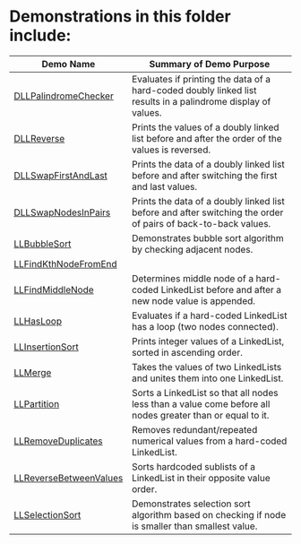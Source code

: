 # Demonstrations in this folder include:
  
| Demo Name | Summary of Demo Purpose |  
| ---------- | ---------- |  
| [DLLPalindromeChecker](https://github.com/chaseofthejungle/java-data-structure-leetcode-interview-questions/tree/main/lists/DLLPalindromeChecker) | Evaluates if printing the data of a hard-coded doubly linked list results in a palindrome display of values. |  
| [DLLReverse](https://github.com/chaseofthejungle/java-data-structure-leetcode-interview-questions/tree/main/lists/DLLReverse) | Prints the values of a doubly linked list before and after the order of the values is reversed. |  
| [DLLSwapFirstAndLast](https://github.com/chaseofthejungle/java-data-structure-leetcode-interview-questions/tree/main/lists/DLLSwapFirstAndLast) | Prints the data of a doubly linked list before and after switching the first and last values. |  
| [DLLSwapNodesInPairs](https://github.com/chaseofthejungle/java-data-structure-leetcode-interview-questions/tree/main/lists/DLLSwapNodesInPairs) | Prints the data of a doubly linked list before and after switching the order of pairs of back-to-back values. |  
| [LLBubbleSort](https://github.com/chaseofthejungle/java-data-structure-leetcode-interview-questions/tree/main/lists/LLBubbleSort) | Demonstrates bubble sort algorithm by checking adjacent nodes. |  
| [LLFindKthNodeFromEnd](https://github.com/chaseofthejungle/java-data-structure-leetcode-interview-questions/tree/main/lists/LLFindKthNodeFromEnd) | |  
| [LLFindMiddleNode](https://github.com/chaseofthejungle/java-data-structure-leetcode-interview-questions/tree/main/lists/LLFindMiddleNode) | Determines middle node of a hard-coded LinkedList before and after a new node value is appended. |  
| [LLHasLoop](https://github.com/chaseofthejungle/java-data-structure-leetcode-interview-questions/tree/main/lists/LLHasLoop) | Evaluates if a hard-coded LinkedList has a loop (two nodes connected). |  
| [LLInsertionSort](https://github.com/chaseofthejungle/java-data-structure-leetcode-interview-questions/tree/main/lists/LLInsertionSort) | Prints integer values of a LinkedList, sorted in ascending order. |  
| [LLMerge](https://github.com/chaseofthejungle/java-data-structure-leetcode-interview-questions/tree/main/lists/LLMerge) | Takes the values of two LinkedLists and unites them into one LinkedList. |  
| [LLPartition](https://github.com/chaseofthejungle/java-data-structure-leetcode-interview-questions/tree/main/lists/LLPartition) | Sorts a LinkedList so that all nodes less than a value come before all nodes greater than or equal to it.|  
| [LLRemoveDuplicates](https://github.com/chaseofthejungle/java-data-structure-leetcode-interview-questions/tree/main/lists/LLRemoveDuplicates) | Removes redundant/repeated numerical values from a hard-coded LinkedList. |  
| [LLReverseBetweenValues](https://github.com/chaseofthejungle/java-data-structure-leetcode-interview-questions/tree/main/lists/LLReverseBetweenValues) | Sorts hardcoded sublists of a LinkedList in their opposite value order. |  
| [LLSelectionSort](https://github.com/chaseofthejungle/java-data-structure-leetcode-interview-questions/tree/main/lists/LLSelectionSort) | Demonstrates selection sort algorithm based on checking if node is smaller than smallest value. |  
